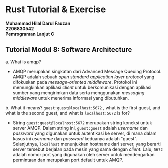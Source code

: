 # **Rust Tutorial & Exercise**
**Muhammad Hilal Darul Fauzan**<br/>
**2206830542**<br/>
**Pemrograman Lanjut C**<br/>

## **Tutorial Modul 8: Software Architecture**

a. What is amqp?
- AMQP merupakan singkatan dari Advanced Message Queuing Protocol. AMQP adalah sebuah *open standard application layer protocol* yang difokuskan pada *message-oriented middleware*. Protokol ini memungkinkan aplikasi *client* untuk berkomunikasi dengan aplikasi sumber yang mengirimkan data serta menggunakan *messaging middleware* untuk menerima informasi yang dibutuhkan.

b. What it means? `guest:guest@localhost:5672` , what is the first guest, and what is the second guest, and what is `localhost:5672` is for? 
- String `guest:guest@localhost:5672` merupakan string koneksi untuk server AMQP. Dalam string ini, `guest:guest` adalah *username* dan *password* yang digunakan untuk autentikasi ke server, di mana dalam kasus ini *username* dan *password* keduanya adalah "guest". Selanjutnya, `localhost` menunjukkan hostname dari server, yang berarti server tersebut berjalan pada mesin yang sama dengan *client*. Lalu, `5672` adalah nomor port yang digunakan oleh server untuk mendengarkan permintaan dan merupakan port default untuk AMQP.